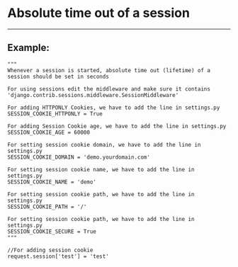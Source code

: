 # Absolute time out of a session
-------

## Example:


	"""
	Whenever a session is started, absolute time out (lifetime) of a session should be set in seconds
	
	For using sessions edit the middleware and make sure it contains 'django.contrib.sessions.middleware.SessionMiddleware'

    For adding HTTPONLY Cookies, we have to add the line in settings.py
    SESSION_COOKIE_HTTPONLY = True

    For adding Session Cookie age, we have to add the line in settings.py
    SESSION_COOKIE_AGE = 60000

    For setting session cookie domain, we have to add the line in settings.py
    SESSION_COOKIE_DOMAIN = 'demo.yourdomain.com'

	For setting session cookie name, we have to add the line in settings.py
	SESSION_COOKIE_NAME = 'demo'    
	
	For setting session cookie path, we have to add the line in settings.py
	SESSION_COOKIE_PATH = '/'

	For setting session cookie path, we have to add the line in settings.py
	SESSION_COOKIE_SECURE = True
	"""

	//For adding session cookie
	request.session['test'] = 'test'